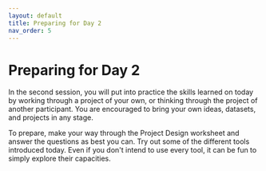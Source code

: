 ```yaml
---
layout: default
title: Preparing for Day 2
nav_order: 5
---
```


# Preparing for Day 2

In the second session, you will put into practice the skills learned on today by working through a project of your own, or thinking through the project of another participant. You are encouraged to bring your own ideas, datasets, and projects in any stage. 

To prepare, make your way through the Project Design worksheet and answer the questions as best you can. Try out some of the different tools introduced today. Even if you don't intend to use every tool, it can be fun to simply explore their capacities. 

